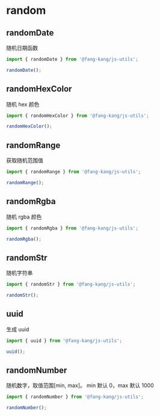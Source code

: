 # random

## randomDate

随机日期函数

```typescript
import { randomDate } from '@fang-kang/js-utils';

randomDate();
```

## randomHexColor

随机 hex 颜色

```typescript
import { randomHexColor } from '@fang-kang/js-utils';

randomHexColor();
```

## randomRange

获取随机范围值

```typescript
import { randomRange } from '@fang-kang/js-utils';

randomRange();
```

## randomRgba

随机 rgba 颜色

```typescript
import { randomRgba } from '@fang-kang/js-utils';

randomRgba();
```

## randomStr

随机字符串

```typescript
import { randomStr } from '@fang-kang/js-utils';

randomStr();
```

## uuid

生成 uuid

```typescript
import { uuid } from '@fang-kang/js-utils';

uuid();
```

## randomNumber

随机数字，取值范围[min, max]。 min 默认 0，max 默认 1000

```typescript
import { randomNumber } from '@fang-kang/js-utils';

randomNumber();
```
